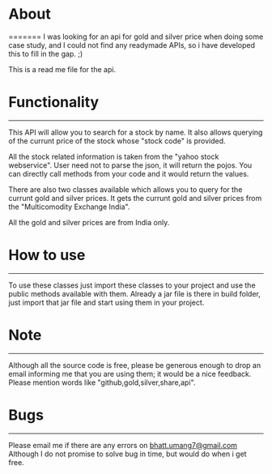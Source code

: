 # About
=======
I was looking for an api for gold and silver price when doing some case study, and I could not find any readymade APIs, so i have developed this to fill in the gap. ;)

This is a read me file for the api.

# Functionality
-------------
This API will allow you to search for a stock by name.
It also allows querying of the currunt price of the stock whose "stock code" is provided.

All the stock related information is taken from the "yahoo stock webservice".
User need not to parse the json, it will return the pojos. You can directly call methods from your code and it would return the values.

There are also two classes available which allows you to query for the currunt gold and silver prices. It gets the currunt gold and silver prices from the "Multicomodity Exchange India".

All the gold and silver prices are from India only.

# How to use
-----------
To use these classes just import these classes to your project and use the public methods available with them. Already a jar file is there in build folder, just import that jar file and start using them in your project.

# Note
----
Although all the source code is free, please be generous enough to drop an email informing me that you are using them; it would be a nice feedback. Please mention words like "github,gold,silver,share,api".

# Bugs
----
Please email me if there are any errors on bhatt.umang7@gmail.com
Although I do not promise to solve bug in time, but would do when i get free.